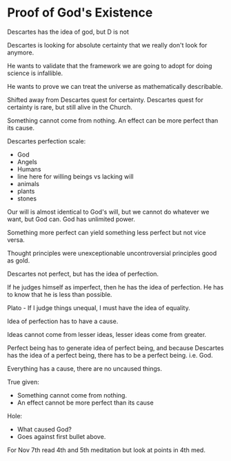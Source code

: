 # Proof of God's Existence

Descartes has the idea of god, but D is not


Descartes is looking for absolute certainty that we really don't look for anymore.

He wants to validate that the framework we are going to adopt for doing science is infallible.

He wants to prove we can treat the universe as mathematically describable.

Shifted away from Descartes quest for certainty.  Descartes quest for certainty is rare, but still alive in the Church.

Something cannot come from nothing.  An effect can be more perfect than its cause.


Descartes perfection scale:
- God
- Angels
- Humans
- line here for willing beings vs lacking will
- animals
- plants
- stones

Our will is almost identical to God's will, but we cannot do whatever we want, but God can.  God has unlimited power.

Something more perfect can yield something less perfect but not vice versa.

Thought principles were unexceptionable uncontroversial principles good as gold.

Descartes not perfect, but has the idea of perfection.

If he judges himself as imperfect, then he has the idea of perfection.  He has to know that he is less than possible.

Plato - If I judge things unequal, I must have the idea of equality.


Idea of perfection has to have a cause.

Ideas cannot come from lesser ideas, lesser ideas come from greater.

Perfect being has to generate idea of perfect being, and because Descartes has the idea of a perfect being, there has to be a perfect being.  i.e. God.

Everything has a cause, there are no uncaused things.

True given:
- Something cannot come from nothing.
- An effect cannot be more perfect than its cause

Hole:
- What caused God?
- Goes against first bullet above.

For Nov 7th read 4th and 5th meditation but look at points in 4th med.

